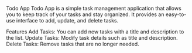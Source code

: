 Todo App
Todo App is a simple task management application that allows you to keep track of your tasks and stay organized. 
It provides an easy-to-use interface to add, update, and delete tasks.



Features
Add Tasks: You can add new tasks with a title and description to the list.
Update Tasks: Modify task details such as title and description.
Delete Tasks: Remove tasks that are no longer needed.
